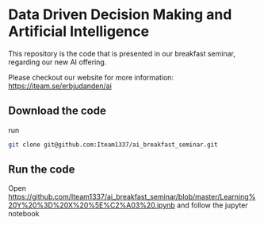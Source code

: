# Data Driven Decision Making and Artificial Intelligence


This repository is the code that is presented in our breakfast seminar, regarding our new AI offering. 


Please checkout our website for more information: https://iteam.se/erbjudanden/ai


## Download the code


run 

```bash
git clone git@github.com:Iteam1337/ai_breakfast_seminar.git
```

## Run the code

Open https://github.com/Iteam1337/ai_breakfast_seminar/blob/master/Learning%20Y%20%3D%20X%20%5E%C2%A03%20.ipynb and follow the jupyter notebook
